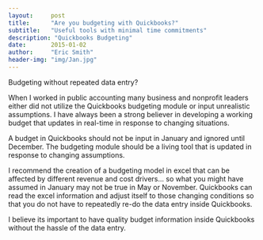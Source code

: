 ```yaml
---
layout:     post
title:      "Are you budgeting with Quickbooks?"
subtitle:   "Useful tools with minimal time commitments"
description: "Quickbooks Budgeting"
date:       2015-01-02
author:     "Eric Smith"
header-img: "img/Jan.jpg"
---
```


Budgeting without repeated data entry?

When I worked in public accounting many business and nonprofit leaders either did not utilize the Quickbooks budgeting module or input unrealistic assumptions.  I have always been a strong believer in developing a working budget that updates in real-time in response to changing situations.  

A budget in Quickbooks should not be input in January and ignored until December.  The budgeting module should be a living tool that is updated in response to changing assumptions.

I recommend the creation of a budgeting model in excel that can be affected by different revenue and cost drivers... 
so what you might have assumed in January may not be true in May or November.  Quickbooks can read the excel information and adjust itself to those changing conditions so that you do not have to repeatedly re-do the data entry inside Quickbooks.  

I believe its important to have quality budget information inside Quickbooks without the hassle of the data entry.   

